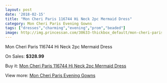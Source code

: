```yaml
---
layout: post
date: '2018-02-15'
title: "Mon Cheri Paris 116744 Hi Neck 2pc Mermaid Dress"
category: Mon Cheri Paris Evening Gowns
tags: ["dresses","charming","evening","prom","beaded"]
image: http://img.princessan.com/30633-thickbox_default/mon-cheri-paris-116744-hi-neck-2pc-mermaid-dress.jpg
---
```

Mon Cheri Paris 116744 Hi Neck 2pc Mermaid Dress

On Sales: **$328.99**
<a href="https://www.princessan.com/en/13899-mon-cheri-paris-116744-hi-neck-2pc-mermaid-dress.html"><amp-img layout="responsive" width="600" height="600" src="//img.princessan.com/30633-thickbox_default/mon-cheri-paris-116744-hi-neck-2pc-mermaid-dress.jpg" alt="Mon Cheri Paris 116744 Hi Neck 2pc Mermaid Dress 0" /></a>
<a href="https://www.princessan.com/en/13899-mon-cheri-paris-116744-hi-neck-2pc-mermaid-dress.html"><amp-img layout="responsive" width="600" height="600" src="//img.princessan.com/30634-thickbox_default/mon-cheri-paris-116744-hi-neck-2pc-mermaid-dress.jpg" alt="Mon Cheri Paris 116744 Hi Neck 2pc Mermaid Dress 1" /></a>

Buy it: [Mon Cheri Paris 116744 Hi Neck 2pc Mermaid Dress](https://www.princessan.com/en/13899-mon-cheri-paris-116744-hi-neck-2pc-mermaid-dress.html "Mon Cheri Paris 116744 Hi Neck 2pc Mermaid Dress")

View more: [Mon Cheri Paris Evening Gowns](https://www.princessan.com/en/103- "Mon Cheri Paris Evening Gowns")